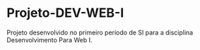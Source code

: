 # Projeto-DEV-WEB-I
Projeto desenvolvido no primeiro período de SI para a disciplina Desenvolvimento Para Web I.
